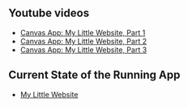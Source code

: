 ## Youtube videos

* [Canvas App: My Little Website, Part 1](https://youtu.be/OqXVc6XMPng)
* [Canvas App: My Little Website, Part 2](https://youtu.be/T7vAmaWtRbE)
* [Canvas App: My Little Website, Part 3](https://youtu.be/-hIBb9Qs9TM)

## Current State of the Running App

* [My Little Website](https://csusbdt.github.io/mylittlewebsite/)


